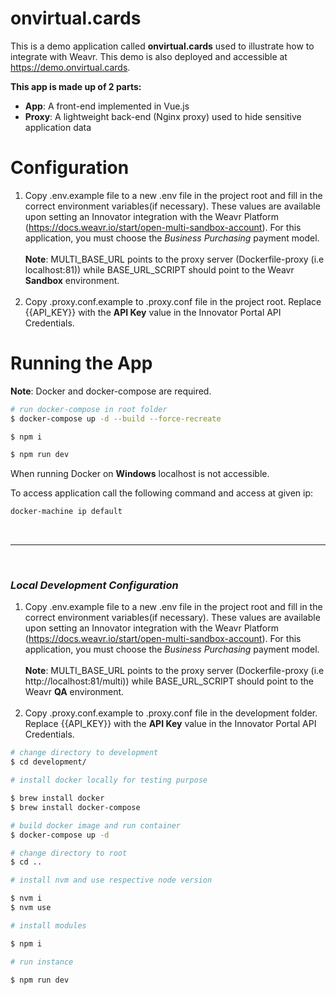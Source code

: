 # onvirtual.cards

This is a demo application called **onvirtual.cards** used to illustrate how to integrate with Weavr.  This demo is also deployed and accessible at https://demo.onvirtual.cards.

**This app is made up of 2 parts:**
- **App**: A front-end implemented in Vue.js
- **Proxy**: A lightweight back-end (Nginx proxy) used to hide sensitive application data

# Configuration
1. Copy .env.example file to a new .env file in the project root and fill in the correct environment variables(if necessary).  These values are available upon setting an Innovator integration with the Weavr Platform (https://docs.weavr.io/start/open-multi-sandbox-account).  For this application, you must choose the *Business Purchasing* payment model. 
<br> <br> **Note**: MULTI_BASE_URL points to the proxy server (Dockerfile-proxy (i.e localhost:81)) while BASE_URL_SCRIPT should point to the Weavr **Sandbox** environment.<br> <br>
3. Copy .proxy.conf.example to .proxy.conf file in the project root. Replace {{API_KEY}} with the **API Key** value in the Innovator Portal API Credentials.

# Running the App

**Note**: Docker and docker-compose are required.
 ``` bash
# run docker-compose in root folder
$ docker-compose up -d --build --force-recreate

$ npm i

$ npm run dev
```
When running Docker on **Windows** localhost is not accessible.

To access application call the following command and access at given ip:
``` bash
docker-machine ip default
```
<br> 
<hr>
<br> 

### _Local Development Configuration_
1. Copy .env.example file to a new .env file in the project root and fill in the correct environment variables(if necessary).  These values are available upon setting an Innovator integration with the Weavr Platform (https://docs.weavr.io/start/open-multi-sandbox-account).  For this application, you must choose the *Business Purchasing* payment model.
   <br> <br> **Note**: MULTI_BASE_URL points to the proxy server (Dockerfile-proxy (i.e http://localhost:81/multi)) while BASE_URL_SCRIPT should point to the Weavr **QA** environment.<br> <br>
3. Copy .proxy.conf.example to .proxy.conf file in the development folder. Replace {{API_KEY}} with the **API Key** value in the Innovator Portal API Credentials.

``` bash
# change directory to development 
$ cd development/

# install docker locally for testing purpose

$ brew install docker
$ brew install docker-compose

# build docker image and run container
$ docker-compose up -d

# change directory to root 
$ cd ..

# install nvm and use respective node version

$ nvm i
$ nvm use

# install modules

$ npm i

# run instance

$ npm run dev
```
